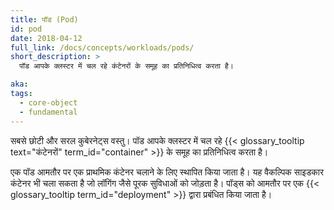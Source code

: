 ```yaml
---
title: पॉड (Pod)
id: pod
date: 2018-04-12
full_link: /docs/concepts/workloads/pods/
short_description: >
  पॉड आपके क्लस्टर में चल रहे कंटेनरों के समूह का प्रतिनिधित्व करता है।

aka:
tags:
  - core-object
  - fundamental
---
```


सबसे छोटी और सरल कुबेरनेट्स वस्तु। पॉड आपके क्लस्टर में चल रहे {{< glossary_tooltip text="कंटेनरों" term_id="container" >}} के समूह का प्रतिनिधित्व करता है।

<!--more-->

एक पॉड आमतौर पर एक प्राथमिक कंटेनर चलाने के लिए स्थापित किया जाता है। यह वैकल्पिक साइडकार कंटेनर भी चला सकता है जो लॉगिंग जैसे पूरक सुविधाओं को जोड़ता है। पॉड्स को आमतौर पर एक {{< glossary_tooltip term_id="deployment" >}} द्वारा प्रबंधित किया जाता है।
